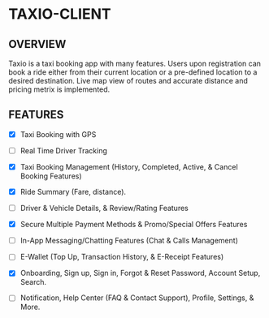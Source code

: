 # TAXIO-CLIENT

## OVERVIEW
Taxio is a taxi booking app with many features. Users upon registration can book a ride either from their current location or a pre-defined location to a desired destination. Live map view of routes and accurate distance and pricing metrix is implemented.

## FEATURES
- [x] Taxi Booking with GPS 
- [ ] Real Time Driver Tracking
- [x] Taxi Booking Management (History, Completed, Active, & Cancel Booking Features)
- [x] Ride Summary (Fare, distance). 
- [ ] Driver & Vehicle Details, & Review/Rating Features
- [x] Secure Multiple Payment Methods & Promo/Special Offers Features
- [ ] In-App Messaging/Chatting Features (Chat & Calls Management)
- [ ] E-Wallet (Top Up, Transaction History, & E-Receipt Features)
- [x] Onboarding, Sign up, Sign in, Forgot & Reset Password, Account Setup, Search. 
- [ ] Notification, Help Center (FAQ & Contact Support), Profile, Settings, & More.


